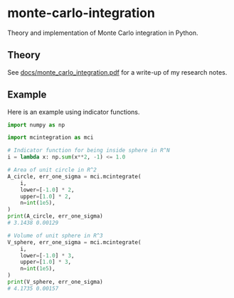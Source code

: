 # monte-carlo-integration

Theory and implementation of Monte Carlo integration in Python.

## Theory

See [docs/monte_carlo_integration.pdf](docs/monte_carlo_integration.pdf) for a write-up of my research notes.

## Example

Here is an example using indicator functions.

```python
import numpy as np

import mcintegration as mci

# Indicator function for being inside sphere in R^N
i = lambda x: np.sum(x**2, -1) <= 1.0

# Area of unit circle in R^2
A_circle, err_one_sigma = mci.mcintegrate(
    i,
    lower=[-1.0] * 2,
    upper=[1.0] * 2,
    n=int(1e5),
)
print(A_circle, err_one_sigma)
# 3.1438 0.00129

# Volume of unit sphere in R^3
V_sphere, err_one_sigma = mci.mcintegrate(
    i,
    lower=[-1.0] * 3,
    upper=[1.0] * 3,
    n=int(1e5),
)
print(V_sphere, err_one_sigma)
# 4.1735 0.00157
```
